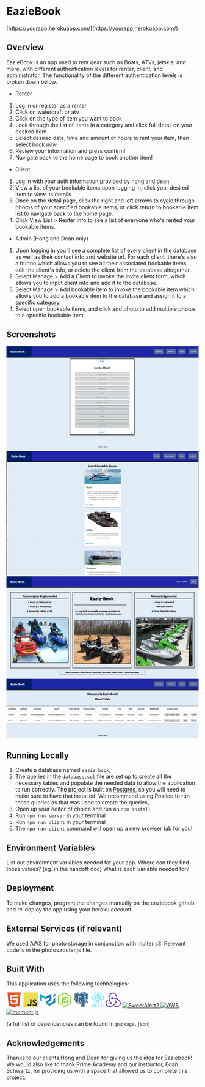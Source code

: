 # EazieBook

[https://yourapp.herokuapp.com/](https://yourapp.herokuapp.com/)

## Overview

EazieBook is an app used to rent gear such as Boats, ATVs, jetskis, and more, with different authentication levels for renter, client, and administrator. The functionality of the different authentication levels is broken down below. 

- Renter
1. Log in or register as a renter
2. Click on watercraft or atv
3. Click on the type of item you want to book
4. Look through the list of items in a category and click full detail on your desired item
5. Select desired date, time and amount of hours to rent your item, then select book now.
6. Review your information and press confirm!
7. Navigate back to the home page to book another item!

- Client
1. Log in with your auth information provided by hong and dean 
2. View a list of your bookable items upon logging in, click your desired item to view its details
3. Once on the detail page, click the right and left arrows to cycle through photos of your specified bookable items, or click return to bookable item list to navigate back to the home page. 
4. Click View List > Renter Info to see a list of everyone who's rented your bookable items. 

- Admin (Hong and Dean only)
1. Upon logging in you'll see a complete list of every client in the database as well as their contact info and website url. For each client, there's also a button which allows you to see all their associated bookable items, edit the client's info, or delete the client from the database altogether. 
2. Select Manage > Add a Client to invoke the invite client form, which allows you to input client info and add it to the database. 
3. Select Manage > Add bookable item to invoke the bookable item which allows you to add a bookable item to the database and assign it to a specific category. 
4. Select open bookable items, and click add photo to add multiple photos to a specific bookable item. 

## Screenshots


![screenshot1](/screenshots/screenshot1.png)
![screenshot2](/screenshots/screenshot2.png)
![screenshot3](/screenshots/screenshot3.png)
![screenshot4](/screenshots/screenshot4.png)



## Running Locally

1. Create a database named `eazie_book`,
2. The queries in the `database.sql` file are set up to create all the necessary tables and populate the needed data to allow the application to run correctly. The project is built on [Postgres](https://www.postgresql.org/download/), so you will need to make sure to have that installed. We recommend using Postico to run those queries as that was used to create the queries, 
3. Open up your editor of choice and run an `npm install`
4. Run `npm run server` in your terminal
5. Run `npm run client` in your terminal
6. The `npm run client` command will open up a new browser tab for you!

## Environment Variables

List out environment variables needed for your app. Where can they find those values? (eg. in the handoff doc) What is each variable needed for?

## Deployment

To make changes, program the changes manually on the eaziebook github and re-deploy the app using your heroku account. 


## External Services (if relevant)

We used AWS for photo storage in conjunction with multer s3. Relevant code is in the photos.router.js file. 

## Built With

This application uses the following technologies:

<a href="https://developer.mozilla.org/en-US/docs/Web/HTML"><img src="https://raw.githubusercontent.com/devicons/devicon/master/icons/html5/html5-original.svg" height="40px" width="40px" /></a>
<a href="https://developer.mozilla.org/en-US/docs/Web/JavaScript"><img src="https://raw.githubusercontent.com/devicons/devicon/master/icons/javascript/javascript-original.svg" height="40px" width="40px" /></a>
<a href="https://material-ui.com/"><img src="https://raw.githubusercontent.com/devicons/devicon/master/icons/materialui/materialui-original.svg" height="40px" width="40px" /></a>
<a href="https://nodejs.org/en/"><img src="https://raw.githubusercontent.com/devicons/devicon/master/icons/nodejs/nodejs-original.svg" height="40px" width="40px" /></a>
<a href="https://www.postgresql.org/"><img src="https://raw.githubusercontent.com/devicons/devicon/master/icons/postgresql/postgresql-original.svg" height="40px" width="40px" /></a>
<a href="https://reactjs.org/"><img src="https://raw.githubusercontent.com/devicons/devicon/master/icons/react/react-original-wordmark.svg" height="40px" width="40px" /></a><a href="https://redux.js.org/"><img src="https://raw.githubusercontent.com/devicons/devicon/master/icons/redux/redux-original.svg" height="40px" width="40px" /></a>
<a href="https://sweetalert2.github.io/">
  <img src="https://sweetalert2.github.io/images/SweetAlert2.png" width="150" height="40px" alt="SweetAlert2">
</a>
<a href="https://aws.amazon.com/">
  <img src="https://a0.awsstatic.com/libra-css/images/logos/aws_logo_smile_1200x630.png" width="100" height="40px" alt="AWS"> 
 <a href="https://momentjs.com/">
  <img src="https://avatars.githubusercontent.com/u/4129662?s=280&v=4" width="50" height="40px" alt="moment.js">
</a>

(a full list of dependencies can be found in `package.json`)

## Acknowledgements

Thanks to our clients Hong and Dean for giving us the idea for Eaziebook! We would also like to thank Prime Academy and our instructor, Edan Schwartz, for providing us with a space that allowed us to complete this project. 

